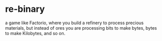 # re-binary
a game like Factorio, where you build a refinery to process precious materials, but instead of ores you are processing bits to make bytes, bytes to make Kilobytes, and so on.
